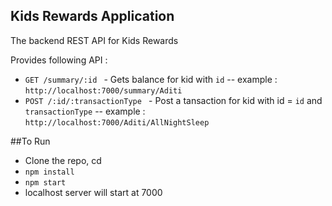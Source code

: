## Kids Rewards Application

The backend REST API for Kids Rewards

Provides following API :
 
- `GET /summary/:id ` - Gets balance for kid with `id` 
-- example : `http://localhost:7000/summary/Aditi` 
- `POST /:id/:transactionType ` - Post a tansaction for kid with id = `id` and `transactionType` 
-- example : `http://localhost:7000/Aditi/AllNightSleep`

##To Run

- Clone the repo, cd <project root>
- `npm install`
- `npm start`
- localhost server will start at 7000

